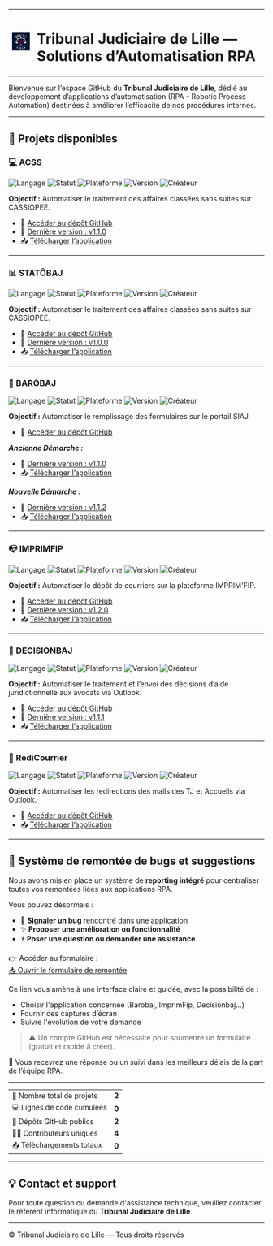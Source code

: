<table>
<tr>
<td><img src="./assets/TJ_Lille_Logo.png" alt="Logo TJ Lille" width="100"/></td>
<td>

# Tribunal Judiciaire de Lille — Solutions d’Automatisation RPA

</td>
</tr>
</table>

Bienvenue sur l’espace GitHub du **Tribunal Judiciaire de Lille**, dédié au développement d’applications d’automatisation (RPA - Robotic Process Automation) destinées à améliorer l’efficacité de nos procédures internes.

---

## 🚀 Projets disponibles

### 💻 ACSS

![Langage](https://img.shields.io/badge/langage-python-blue)
![Statut](https://img.shields.io/badge/statut-stable-brightgreen)
![Plateforme](https://img.shields.io/badge/plateforme-CASSIOPEE-lightgrey)
![Version](https://img.shields.io/badge/version-v1.1.0-blueviolet)
![Créateur](https://img.shields.io/badge/créateur-Degalax-blue)

**Objectif :** Automatiser le traitement des affaires classées sans suites sur CASSIOPEE.

- 🔗 [Accéder au dépôt GitHub](https://github.com/RPA-TJ-Lille/ACSS)
- 🔄 [Dernière version : v1.1.0](https://github.com/RPA-TJ-Lille/ACSS/releases/tag/v1.1.0)
- 📥 [Télécharger l’application](https://github.com/RPA-TJ-Lille/ACSS/releases/download/v1.1.0/RPA-ACSS-v1.1.0.zip)

---

### 📊 STATÔBAJ

![Langage](https://img.shields.io/badge/langage-python-blue)
![Statut](https://img.shields.io/badge/statut-stable-brightgreen)
![Plateforme](https://img.shields.io/badge/plateforme-SIAJ-lightgrey)
![Version](https://img.shields.io/badge/version-v1.0.0-blueviolet)
![Créateur](https://img.shields.io/badge/créateur-Zenta-blue)

**Objectif :** Automatiser le traitement des affaires classées sans suites sur CASSIOPEE.

- 🔗 [Accéder au dépôt GitHub](https://github.com/RPA-TJ-Lille/STATOBAJ)
- 🔄 [Dernière version : v1.0.0](https://github.com/RPA-TJ-Lille/STATOBAJ/releases/tag/v1.0.0)
- 📥 [Télécharger l’application](https://github.com/RPA-TJ-Lille/STATOBAJ/releases/download/v1.0.0/RPA-STATOBAJ-v1.0.0.zip)

---

### 🤖 BARÔBAJ

![Langage](https://img.shields.io/badge/langage-python-blue)
![Statut](https://img.shields.io/badge/statut-stable-brightgreen)
![Plateforme](https://img.shields.io/badge/plateforme-SIAJ-lightgrey)
![Version](https://img.shields.io/badge/version-v1.1.2-blueviolet)
![Créateur](https://img.shields.io/badge/créateur-Zenta-blue)

**Objectif :** Automatiser le remplissage des formulaires sur le portail SIAJ.

- 🔗 [Accéder au dépôt GitHub](https://github.com/RPA-TJ-Lille/BAROBAJ)

***__Ancienne Démarche :__***

- 🔄 [Dernière version : v1.1.0](https://github.com/RPA-TJ-Lille/BAROBAJ/releases/tag/v1.1.0)
- 📥 [Télécharger l’application](https://github.com/RPA-TJ-Lille/BAROBAJ/releases/download/v1.1.0/RPA-BAROBAJ-v1.1.0.zip)

***__Nouvelle Démarche :__***

- 🔄 [Dernière version : v1.1.2](https://github.com/RPA-TJ-Lille/BAROBAJ/releases/tag/v1.1.2)
- 📥 [Télécharger l’application](https://github.com/RPA-TJ-Lille/BAROBAJ/releases/download/v1.1.2/RPA-BAROBAJ-v1.1.2.zip)

---

### 📭 IMPRIMFIP

![Langage](https://img.shields.io/badge/langage-python-blue)
![Statut](https://img.shields.io/badge/statut-stable-brightgreen)
![Plateforme](https://img.shields.io/badge/plateforme-IMPRIM'FIP-lightgrey)
![Version](https://img.shields.io/badge/version-v1.2.0-blueviolet)
![Créateur](https://img.shields.io/badge/créateur-Zenta-blue)

**Objectif :** Automatiser le dépôt de courriers sur la plateforme IMPRIM'FIP.

- 🔗 [Accéder au dépôt GitHub](https://github.com/RPA-TJ-Lille/IMPRIMFIP)
- 🔄 [Dernière version : v1.2.0](https://github.com/RPA-TJ-Lille/IMPRIMFIP/releases/tag/v1.2.0)
- 📥 [Télécharger l’application](https://github.com/RPA-TJ-Lille/IMPRIMFIP/releases/download/v1.2.0/RPA-IMPRIMFIP-v1.2.0.zip)

---

### 📧 DECISIONBAJ

![Langage](https://img.shields.io/badge/langage-python-blue)
![Statut](https://img.shields.io/badge/statut-stable-brightgreen)
![Plateforme](https://img.shields.io/badge/plateforme-OUTLOOK-lightgrey)
![Version](https://img.shields.io/badge/version-v1.1.1-blueviolet)
![Créateur](https://img.shields.io/badge/créateur-Zenta-blue)

**Objectif :** Automatiser le traitement et l’envoi des décisions d’aide juridictionnelle aux avocats via Outlook.

- 🔗 [Accéder au dépôt GitHub](https://github.com/RPA-TJ-Lille/DECISIONBAJ)
- 🔄 [Dernière version : v1.1.1](https://github.com/RPA-TJ-Lille/DECISIONBAJ/releases/tag/v1.1.1)
- 📥 [Télécharger l’application](https://github.com/RPA-TJ-Lille/DECISIONBAJ/releases/download/v1.1.1/RPA-DECISIONBAJ-v1.1.1.zip)

---

### 📧 RediCourrier

![Langage](https://img.shields.io/badge/langage-python-blue)
![Statut](https://img.shields.io/badge/statut-stable-brightgreen)
![Plateforme](https://img.shields.io/badge/plateforme-OUTLOOK-lightgrey)
![Version](https://img.shields.io/badge/version-v1.0.0-blueviolet)
![Créateur](https://img.shields.io/badge/créateur-GabinHessc-blue)

**Objectif :** Automatiser les redirections des mails des TJ et Accueils via Outlook.

- 🔗 [Accéder au dépôt GitHub](https://github.com/RPA-TJ-Lille/RediCourrier)
- 📥 [Télécharger l’application](https://github.com/RPA-TJ-Lille/RediCourrier/releases/download/v1.0.0/RediCourrier-Justice.zip)


---

## 📮 Système de remontée de bugs et suggestions

Nous avons mis en place un système de **reporting intégré** pour centraliser toutes vos remontées liées aux applications RPA.

Vous pouvez désormais :

- 🐞 **Signaler un bug** rencontré dans une application
- ✨ **Proposer une amélioration ou fonctionnalité**
- ❓ **Poser une question ou demander une assistance**

👉 Accéder au formulaire :  
[📥 Ouvrir le formulaire de remontée](https://github.com/RPA-TJ-Lille/REPORTS/issues/new/choose)

Ce lien vous amène à une interface claire et guidée, avec la possibilité de :

- Choisir l'application concernée (Barobaj, ImprimFip, Decisionbaj…)
- Fournir des captures d’écran
- Suivre l'évolution de votre demande

> ⚠️ Un compte GitHub est nécessaire pour soumettre un formulaire (gratuit et rapide à créer).

📩 Vous recevrez une réponse ou un suivi dans les meilleurs délais de la part de l’équipe RPA.

---

<!-- STATS_START -->
<table>
<tr><td>🔢 Nombre total de projets</td><td><strong>2</strong></td></tr>
<tr><td>💻 Lignes de code cumulées</td><td><strong>0</strong></td></tr>
<tr><td>📂 Dépôts GitHub publics</td><td><strong>2</strong></td></tr>
<tr><td>👨‍💻 Contributeurs uniques</td><td><strong>4</strong></td></tr>
<tr><td>📥 Téléchargements totaux</td><td><strong>0</strong></td></tr>
</table>
<!-- STATS_END -->

---

## 💡 Contact et support

Pour toute question ou demande d'assistance technique, veuillez contacter le référent informatique du **Tribunal Judiciaire de Lille**.

---

© Tribunal Judiciaire de Lille — Tous droits réservés

